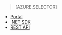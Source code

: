 ﻿> [AZURE.SELECTOR]
- [Portal](../articles/media-services/media-services-manage-content.md)
- [.NET SDK](../articles/media-services/media-services-dotnet-upload-files.md)
- [REST API](../articles/media-services/media-services-rest-upload-files.md)
